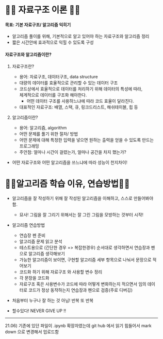 # 🙆‍♀️ 자료구조 이론 🙆‍♀️

#### 목표: 기본 자료구조/ 알고리즘 익히기

* 알고리즘 풀이를 위해, 기본적으로 알고 있어야 하는 자료구조와 알고리즘 정리
* 짧은 시간안에 효과적으로 익힐 수 있도록 구성

#### 자료구조와 알고리즘이란?

1. 자료구조란?
    - 용어: 자료구조, 데이터구조, data structure
    - 대량의 데이터를 효율적으로 관리할 수 있는 데이터 구조
    - 코드상에서 효율적으로 데이터를 처리하기 위해 데이터의 특성에 따라,  
     체계적으로 데이터를 구조화 해야한다.
        - 어떤 데이터 구조를 사용하느냐에 따라 코드 효율이 달라진다.
    - 대표적인 자료구조: 배열, 스택, 큐, 링크드리스트, 해쉬테이블, 힙 등

2. 알고리즘이란?
    - 용어: 알고리즘, algorithm
    - 어떤 문제를 풀기 위한 절차/ 방법
    - 어떤 문제에 대해 특정한 입력을 넣으면 원하는 출력을 얻을 수 있도록 만드는 프로그래밍
    - 주안점: 얼마나 시간이 걸렸는가, 얼마나 공간을 차지 했는가?

- 어떤 자료구조와 어떤 알고리즘을 쓰느냐에 따라 성능이 천지차이!





# 🙆‍♀️알고리즘 학습 이유, 연습방법🙆‍♀️

- 알고리즘을 잘 작성하기 위해 잘 작성된 알고리즘을 이해하고, 스스로 만들어봐야 함.
    - 묘사! 그림을 잘 그리기 위해서는 잘 그린 그림을 모방하는 것부터 시작!

- 알고리즘 연습방법
    - 연습장 펜 준비
    - 알고리즘 문제 읽고 분석
    - 테스트용으로 (간단한 경우 => 복잡한경우) 순서대로 생각하면서 연습장과 펜으로 알고리즘 생각해보기
    - 가능한 알고리즘이 보이면, 구현할 알고리즘 세부 항목으로 나눠서 문장으로 적어보기
    - 코드화 하기 위해 자료구조 와 사용할 변수 정리
    - 각 문장을 코드화
    - 자료구조 혹은 사용변수가 코드에 따라 어떻게 변화하는지 적으면서 임의 데이터로 코드가 정상 동작하는지 연습장과 펜으로 검증(주로 디버깅)
    
- 처음부터 누구나 잘 하는 것 아님! 반복 또 반복 
- 할수있다! NEVER GIVE UP !!







---

21.06) 기존에 있던 파일이 .ipynb 확장자였는데 git hub 에서 읽기 힘들어서 mark down 으로 변경해서 업로드함
